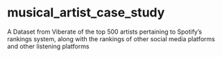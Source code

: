 # musical_artist_case_study
A Dataset from Viberate of the top 500 artists pertaining to Spotify’s rankings system, along with the rankings of other social media platforms and other listening platforms
